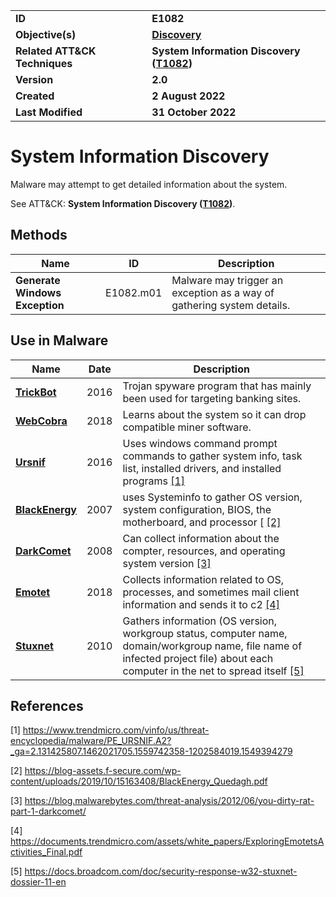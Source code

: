 <table>
<tr>
<td><b>ID</b></td>
<td><b>E1082</b></td>
</tr>
<tr>
<td><b>Objective(s)</b></td>
<td><b><a href="../discovery">Discovery</a></b></td>
</tr>
<tr>
<td><b>Related ATT&CK Techniques</b></td>
<td><b>System Information Discovery (<a href="https://attack.mitre.org/techniques/T1082">T1082</a>)</b></td>
</tr>
<tr>
<td><b>Version</b></td>
<td><b>2.0</b></td>
</tr>
<tr>
<td><b>Created</b></td>
<td><b>2 August 2022</b></td>
</tr>
<tr>
<td><b>Last Modified</b></td>
<td><b>31 October 2022</b></td>
</tr>
</table>


System Information Discovery
============================
Malware may attempt to get detailed information about the system. 

See ATT&CK: **System Information Discovery ([T1082](https://attack.mitre.org/techniques/T1082/))**.

## Methods

|Name|ID|Description|
|---|---|---|
|**Generate Windows Exception**|E1082.m01|Malware may trigger an exception as a way of gathering system details.|

## Use in Malware

|Name|Date|Description|
|---|---|---|
|[**TrickBot**](../xample-malware/trickbot.md)|2016|Trojan spyware program that has mainly been used for targeting banking sites.|
|[**WebCobra**](../xample-malware/webcobra.md)|2018|Learns about the system so it can drop compatible miner software.|
|[**Ursnif**](../xample-malware/ursnif.md)|2016|Uses windows command prompt commands to gather system info, task list, installed drivers, and installed programs  [[1]](#1)|
|[**BlackEnergy**](../xample-malware/blackenergy.md)|2007|uses Systeminfo to gather OS version, system configuration, BIOS, the motherboard, and processor [ [[2]](#2)|
|[**DarkComet**](../xample-malware/darkcomet.md)|2008|Can collect information about the compter, resources, and operating system version  [[3]](#3)|
|[**Emotet**](../xample-malware/emotet.md)|2018|Collects information related to OS, processes, and sometimes mail client information and sends it to c2 [[4]](#4)|
|[**Stuxnet**](../xample-malware/stuxnet.md)|2010|Gathers information (OS version, workgroup status, computer name, domain/workgroup name, file name of infected project file) about each computer in the net to spread itself  [[5]](#5)|

## References

<a name="1">[1]</a> https://www.trendmicro.com/vinfo/us/threat-encyclopedia/malware/PE_URSNIF.A2?_ga=2.131425807.1462021705.1559742358-1202584019.1549394279

<a name="2">[2]</a> https://blog-assets.f-secure.com/wp-content/uploads/2019/10/15163408/BlackEnergy_Quedagh.pdf

<a name="3">[3]</a> https://blog.malwarebytes.com/threat-analysis/2012/06/you-dirty-rat-part-1-darkcomet/

<a name="4">[4]</a> https://documents.trendmicro.com/assets/white_papers/ExploringEmotetsActivities_Final.pdf

<a name="5">[5]</a> https://docs.broadcom.com/doc/security-response-w32-stuxnet-dossier-11-en
